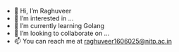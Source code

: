 - 👋 Hi, I’m Raghuveer
- 👀 I’m interested in ...
- 🌱 I’m currently learning Golang
- 💞️ I’m looking to collaborate on ...
- 📫 You can reach me at raghuveer1606025@nitp.ac.in

<!---
raghuveer01/raghuveer01 is a ✨ special ✨ repository because its `README.md` (this file) appears on your GitHub profile.
You can click the Preview link to take a look at your changes.
--->
